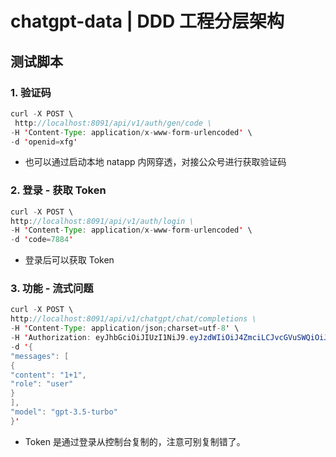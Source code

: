 # chatgpt-data | DDD 工程分层架构

## 测试脚本

### 1. 验证码

```java
curl -X POST \
 http://localhost:8091/api/v1/auth/gen/code \
-H 'Content-Type: application/x-www-form-urlencoded' \
-d 'openid=xfg'
```

- 也可以通过启动本地 natapp 内网穿透，对接公众号进行获取验证码

### 2. 登录 - 获取 Token

```java
curl -X POST \
http://localhost:8091/api/v1/auth/login \
-H 'Content-Type: application/x-www-form-urlencoded' \
-d 'code=7884'
```

- 登录后可以获取 Token

### 3. 功能 - 流式问题

```java
curl -X POST \
http://localhost:8091/api/v1/chatgpt/chat/completions \
-H 'Content-Type: application/json;charset=utf-8' \
-H 'Authorization: eyJhbGciOiJIUzI1NiJ9.eyJzdWIiOiJ4ZmciLCJvcGVuSWQiOiJ4ZmciLCJleHAiOjE2OTY5OTE4ODQsImlhdCI6MTY5NjM4NzA4NCwianRpIjoiZTAwMTEwZWItMjEzMS00ODE4LTk2ODEtZjIyNTI2MGY4ZmZlIn0.SQR-_YIKyJ1RiX7e-MdibOHw5U5QNew91U74dDICGZw' \
-d '{
"messages": [
{
"content": "1+1",
"role": "user"
}
],
"model": "gpt-3.5-turbo"
}'
```

- Token 是通过登录从控制台复制的，注意可别复制错了。